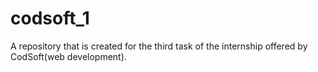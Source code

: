 # codsoft_1
A repository that is created for the third task of the internship offered by CodSoft(web development). 


